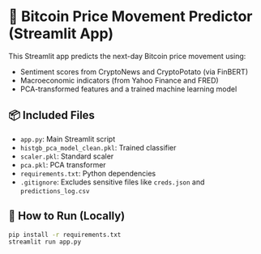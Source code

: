 # 🔮 Bitcoin Price Movement Predictor (Streamlit App)

This Streamlit app predicts the next-day Bitcoin price movement using:
- Sentiment scores from CryptoNews and CryptoPotato (via FinBERT)
- Macroeconomic indicators (from Yahoo Finance and FRED)
- PCA-transformed features and a trained machine learning model

## 📦 Included Files
- `app.py`: Main Streamlit script
- `histgb_pca_model_clean.pkl`: Trained classifier
- `scaler.pkl`: Standard scaler
- `pca.pkl`: PCA transformer
- `requirements.txt`: Python dependencies
- `.gitignore`: Excludes sensitive files like `creds.json` and `predictions_log.csv`

## 🚀 How to Run (Locally)
```bash
pip install -r requirements.txt
streamlit run app.py

